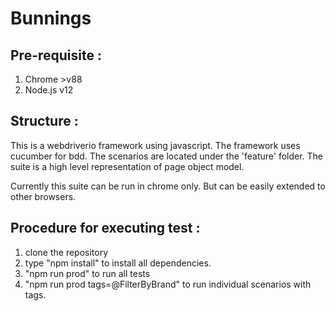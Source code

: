 # Bunnings

## Pre-requisite :
1. Chrome >v88
2. Node.js v12

## Structure :

This is a webdriverio framework using javascript. The framework uses cucumber for bdd.
The scenarios are located under the 'feature' folder. The suite is a high level representation of page object model.

Currently this suite can be run in chrome only. But can be easily extended to other browsers.

## Procedure for executing test :

1. clone the repository
2.  type "npm install" to install all dependencies.
3.  "npm run prod" to run all tests
4.  "npm run prod tags=@FilterByBrand" to run individual scenarios with tags.

